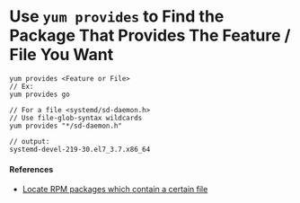 # Use `yum provides` to Find the Package That Provides The Feature / File You Want

    yum provides <Feature or File>
    // Ex:
    yum provides go

    // For a file <systemd/sd-daemon.h>
    // Use file-glob-syntax wildcards 
    yum provides "*/sd-daemon.h"

    // output:
    systemd-devel-219-30.el7_3.7.x86_64 

#### References
* [Locate RPM packages which contain a certain file](https://major.io/2010/12/08/locate-rpm-packages-which-contain-a-certain-file/)

